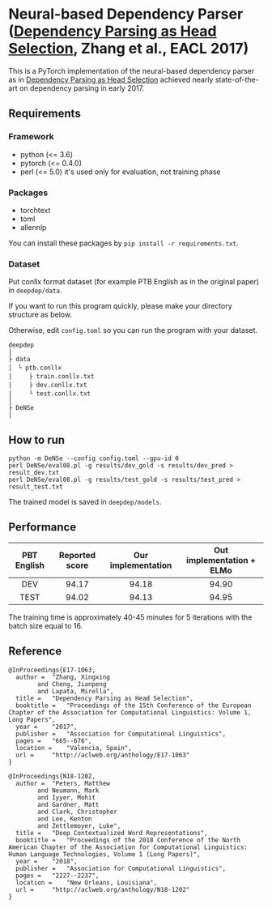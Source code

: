 # Neural-based Dependency Parser ([Dependency Parsing as Head Selection](http://aclweb.org/anthology/E17-1063), Zhang et al., EACL 2017)

This is a PyTorch implementation of the neural-based dependency parser as in [Dependency Parsing as Head Selection](http://aclweb.org/anthology/E17-1063) achieved nearly state-of-the-art on dependency parsing in early 2017.

## Requirements
### Framework
 - python (<= 3.6)
 - pytorch (<= 0.4.0)
 - perl (<= 5.0) it's used only for evaluation, not training phase
 
### Packages
 - torchtext
 - toml
 - allennlp
 
 You can install these packages by `pip install -r requirements.txt`.
 
### Dataset
Put conllx format dataset (for example PTB English as in the original paper) in `deepdep/data`.

If you want to run this program quickly, please make your directory structure as below.

Otherwise, edit `config.toml` so you can run the program with your dataset.

 ```
deepdep
│
├ data
│　└ ptb.conllx
│　   ├ train.conllx.txt
│　   ├ dev.conllx.txt
│　   └ test.conllx.txt
│
├ DeNSe
│
```

## How to run

```
python -m DeNSe --config config.toml --gpu-id 0
perl DeNSe/eval08.pl -g results/dev_gold -s results/dev_pred > result_dev.txt
perl DeNSe/eval08.pl -g results/test_gold -s results/test_pred > result_test.txt
```

The trained model is saved in `deepdep/models`.

## Performance

| PBT English | Reported score | Our implementation | Out implementation + ELMo |
|:---:|:---:|:---:|:---:|
| DEV | 94.17 | 94.18 | 94.90 |
| TEST | 94.02 | 94.13 | 94.95 |

The training time is approximately 40-45 minutes for 5 iterations with the batch size equal to 16.
## Reference

```
@InProceedings{E17-1063,
  author = 	"Zhang, Xingxing
		and Cheng, Jianpeng
		and Lapata, Mirella",
  title = 	"Dependency Parsing as Head Selection",
  booktitle = 	"Proceedings of the 15th Conference of the European Chapter of the Association for Computational Linguistics: Volume 1, Long Papers",
  year = 	"2017",
  publisher = 	"Association for Computational Linguistics",
  pages = 	"665--676",
  location = 	"Valencia, Spain",
  url = 	"http://aclweb.org/anthology/E17-1063"
}
```
```
@InProceedings{N18-1202,
  author = 	"Peters, Matthew
		and Neumann, Mark
		and Iyyer, Mohit
		and Gardner, Matt
		and Clark, Christopher
		and Lee, Kenton
		and Zettlemoyer, Luke",
  title = 	"Deep Contextualized Word Representations",
  booktitle = 	"Proceedings of the 2018 Conference of the North American Chapter of the Association for Computational Linguistics: Human Language Technologies, Volume 1 (Long Papers)",
  year = 	"2018",
  publisher = 	"Association for Computational Linguistics",
  pages = 	"2227--2237",
  location = 	"New Orleans, Louisiana",
  url = 	"http://aclweb.org/anthology/N18-1202"
}

```
